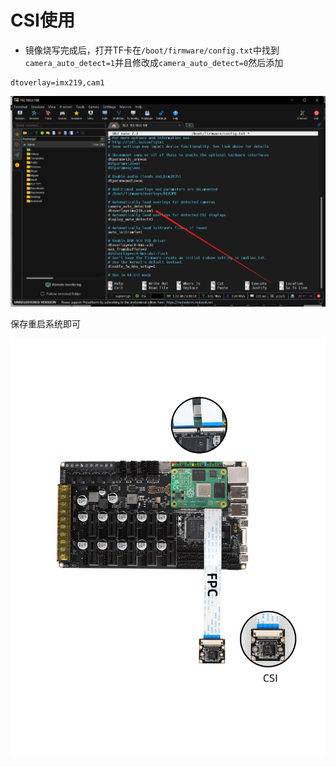 # CSI使用

* 镜像烧写完成后，打开TF卡在`/boot/firmware/config.txt`中找到`camera_auto_detect=1`并且修改成`camera_auto_detect=0`然后添加

```
dtoverlay=imx219,cam1
```

![csi](../../images/boards/fly_pro/csi.png)

保存重启系统即可

![csi](../../images/boards/fly_pro/csi.jpg)
